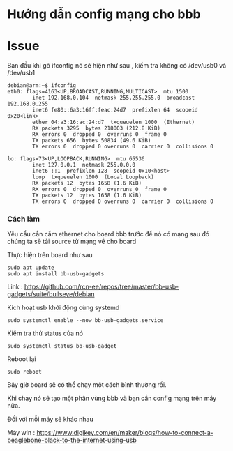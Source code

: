 # Hướng dẫn config mạng cho bbb
# Issue

Ban đầu khi gõ ifconfig nó sẽ hiện như sau , kiểm tra không có /dev/usb0 và /dev/usb1
```
debian@arm:~$ ifconfig
eth0: flags=4163<UP,BROADCAST,RUNNING,MULTICAST>  mtu 1500
        inet 192.168.0.104  netmask 255.255.255.0  broadcast 192.168.0.255
        inet6 fe80::6a3:16ff:feac:24d7  prefixlen 64  scopeid 0x20<link>
        ether 04:a3:16:ac:24:d7  txqueuelen 1000  (Ethernet)
        RX packets 3295  bytes 218003 (212.8 KiB)
        RX errors 0  dropped 0  overruns 0  frame 0
        TX packets 656  bytes 50834 (49.6 KiB)
        TX errors 0  dropped 0 overruns 0  carrier 0  collisions 0

lo: flags=73<UP,LOOPBACK,RUNNING>  mtu 65536
        inet 127.0.0.1  netmask 255.0.0.0
        inet6 ::1  prefixlen 128  scopeid 0x10<host>
        loop  txqueuelen 1000  (Local Loopback)
        RX packets 12  bytes 1658 (1.6 KiB)
        RX errors 0  dropped 0  overruns 0  frame 0
        TX packets 12  bytes 1658 (1.6 KiB)
        TX errors 0  dropped 0 overruns 0  carrier 0  collisions 0
```

### Cách làm 

Yêu cầu cần cắm ethernet cho board bbb trước để nó có mạng sau đó chúng ta sẽ tải source từ mạng về cho board

Thực hiện trên board như sau 

```
sudo apt update
sudo apt install bb-usb-gadgets
```

Link : https://github.com/rcn-ee/repos/tree/master/bb-usb-gadgets/suite/bullseye/debian

Kích hoạt usb khởi động cùng systemd 
```
sudo systemctl enable --now bb-usb-gadgets.service

```

Kiểm tra thử status của nó
```
sudo systemctl status bb-usb-gadget
```

Reboot lại 
```
sudo reboot
```

Bây giờ board sẽ có thể chạy một cách bình thường rồi.

Khi chạy nó sẽ tạo một phân vùng bbb và bạn cần config mạng trên máy nữa.

Đối với mỗi máy sẽ khác nhau 

Máy win : https://www.digikey.com/en/maker/blogs/how-to-connect-a-beaglebone-black-to-the-internet-using-usb
